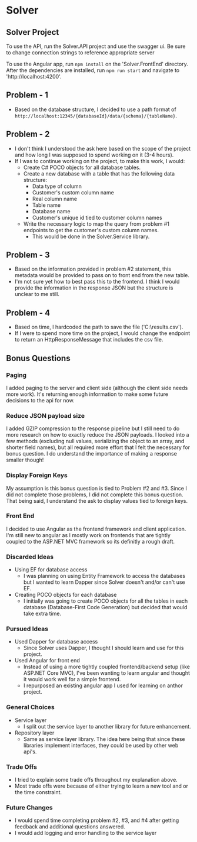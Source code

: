 # Solver
## Solver Project

To use the API, run the Solver.API project and use the swagger ui. Be sure to change connection strings to reference appropriate server

To use the Angular app, run `npm install` on the 'Solver.FrontEnd' directory.
After the dependencies are installed, run `npm run start` and navigate to 'http://localhost:4200'.

## Problem - 1
- Based on the database structure, I decided to use a path format of `http://localhost:12345/{databaseId}/data/{schema}/{tableName}`.
## Problem - 2
- I don't think I understood the ask here based on the scope of the project and how long I was supposed to spend working on it (3-4 hours).
- If I was to continue working on the project, to make this work, I would:
  - Create C# POCO objects for all database tables.
  - Create a new database with a table that has the following data structure:
    - Data type of column
    - Customer's custom column name
    - Real column name
    - Table name
    - Database name
    - Customer's unique id tied to customer column names
  - Write the necessary logic to map the query from problem #1 endpoints to get the customer's custom column names. 
    - This would be done in the Solver.Service library.
## Problem - 3
- Based on the information provided in problem #2 statement, this metadata would be provided to pass on to front end from the new table.
- I'm not sure yet how to best pass this to the frontend. I think I would provide the information in the response JSON but the structure is unclear to me still.
## Problem - 4
- Based on time, I hardcoded the path to save the file ('C:\results.csv'). 
- If I were to spend more time on the project, I would change the endpoint to return an HttpResponseMessage that includes the csv file.

## Bonus Questions
### Paging
I added paging to the server and client side (although the client side needs more work). 
It's returning enough information to make some future decisions to the api for now.
### Reduce JSON payload size
I added GZIP compression to the response pipeline but I still need to do more research on how to exactly reduce the JSON payloads.
I looked into a few methods (excluding null values, serializing the object to an array, and shorter field names), but all required more effort that I felt the necessary for bonus question.
I do understand the importance of making a response smaller though!
### Display Foreign Keys
My assumption is this bonus question is tied to Problem #2 and #3. 
Since I did not complete those problems, I did not complete this bonus question.
That being said, I understand the ask to display values tied to foreign keys.
### Front End
I decided to use Angular as the frontend framework and client application. 
I'm still new to angular as I mostly work on frontends that are tightly coupled to the ASP.NET MVC framework so its definitly a rough draft.

### Discarded Ideas
- Using EF for database access
  - I was planning on using Entity Framework to access the databases but I wanted to learn Dapper since Solver doesn't and/or can't use EF.
- Creating POCO objects for each database
  - I initially was going to create POCO objects for all the tables in each database (Database-First Code Generation) but decided that would take extra time.
### Pursued Ideas
- Used Dapper for database access
  - Since Solver uses Dapper, I thought I should learn and use for this project.
- Used Angular for front end
  - Instead of using a more tightly coupled frontend/backend setup (like ASP.NET Core MVC), I've been wanting to learn angular and thought it would work well for a simple frontend.
  - I repurposed an existing angular app I used for learning on anthor project.
### General Choices
- Service layer
  - I split out the service layer to another library for future enhancement.
- Repository layer
  - Same as service layer library. The idea here being that since these libraries implement interfaces, they could be used by other web api's.
### Trade Offs
- I tried to explain some trade offs throughout my explanation above. 
- Most trade offs were because of either trying to learn a new tool and or the time constraint.
### Future Changes
- I would spend time completing problem #2, #3, and #4 after getting feedback and additional questions answered.
- I would add logging and error handling to the service layer
